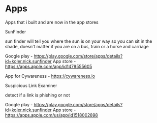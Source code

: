 # Apps 
Apps that i built and are now in the app stores


SunFinder  

sun finder will tell you where the sun is on your way so you can sit in the shade, doesn't matter if you are on a bus, train or a horse and carriage

Google play - https://play.google.com/store/apps/details?id=koler.nick.sunfinder
App store - https://apps.apple.com/app/id1478555605


App for Cywareness -   https://cywareness.io

Suspicious Link Examiner

detect if a link is phishing or not
 
Google play - https://play.google.com/store/apps/details?id=koler.nick.sunfinder
App store - https://apps.apple.com/us/app/id1518002898

